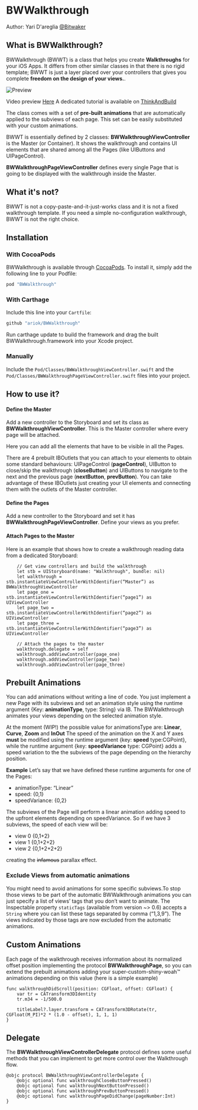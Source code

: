 BWWalkthrough
======================

Author: Yari D'areglia [@Bitwaker](http://www.twitter.com/bitwaker)


## What is BWWalkthrough?
BWWalkthrough (BWWT) is a class that helps you create **Walkthroughs** for your iOS Apps.
It differs from other similar classes in that there is no rigid template; BWWT is just a layer placed over your controllers that gives you complete **freedom on the design of your views.**.

![Preview](http://www.thinkandbuild.it/gifs/BWWalkthrough_mini2.gif)

Video preview [Here](http://vimeo.com/106542773)
A dedicated tutorial is available on [ThinkAndBuild](http://www.thinkandbuild.it/creating-custom-walkthroughs-for-your-apps/)

The class comes with a set of **pre-built animations** that are automatically applied to the subviews of each page. This set can be  easily substituted with your custom animations.

BWWT is essentially defined by 2 classes:
**BWWalkthroughViewController** is the Master (or Container). It shows the walkthrough and contains UI elements that are shared among all the Pages (like UIButtons and UIPageControl).

**BWWalkthroughPageViewController** defines every single Page that is going to be displayed with the walkthrough inside the Master.

## What it's not?
BWWT is not a copy-paste-and-it-just-works class and it is not a fixed walkthrough template. If you need a simple no-configuration walkthrough, BWWT is not the right choice.

## Installation
### With CocoaPods

BWWalkthrough is available through [CocoaPods](http://cocoapods.org). To install
it, simply add the following line to your Podfile:

```ruby
pod "BWWalkthrough"
```

### With Carthage 

Include this line into your `Cartfile`:

```ruby
github "ariok/BWWalkthrough"
```

Run carthage update to build the framework and drag the built BWWalkthrough.framework into your Xcode project.

### Manually

Include the `Pod/Classes/BWWalkthroughViewController.swift` and the `Pod/Classes/BWWalkthroughPageViewController.swift` files into your project.

## How to use it?

#### Define the Master

Add a new controller to the Storyboard and set its class as **BWWalkthroughViewController**. This is the Master controller where every page will be attached.

Here you can add all the elements that have to be visible in all the Pages.

There are 4 prebuilt IBOutlets that you can attach to your elements to obtain some standard behaviours: UIPageControl (**pageControl**), UIButton to close/skip the walkthrough (**closeButton**) and UIButtons to navigate to the next and the previous page (**nextButton**, **prevButton**).
You can take advantage of these IBOutlets just creating your UI elements and connecting them with the outlets of the Master controller.

#### Define the Pages

Add a new controller to the Storyboard and set it has **BWWalkthroughPageViewController**. Define your views as you prefer.

#### Attach Pages to the Master

Here is an example that shows how to create a walkthrough reading data from a dedicated Storyboard:

        // Get view controllers and build the walkthrough
        let stb = UIStoryboard(name: "Walkthrough", bundle: nil)
        let walkthrough = stb.instantiateViewControllerWithIdentifier(“Master”) as BWWalkthroughViewController
        let page_one = stb.instantiateViewControllerWithIdentifier(“page1”) as UIViewController
        let page_two = stb.instantiateViewControllerWithIdentifier(“page2”) as UIViewController
        let page_three = stb.instantiateViewControllerWithIdentifier(“page3”) as UIViewController

        // Attach the pages to the master
        walkthrough.delegate = self
        walkthrough.addViewController(page_one)
        walkthrough.addViewController(page_two)
        walkthrough.addViewController(page_three)

## Prebuilt Animations
You can add animations without writing a line of code. You just implement a new Page with its subviews and set an animation style using the runtime argument {Key: **animationType**, type: String} via IB. The BWWalkthrough animates your views depending on the selected animation style.

At the moment (WIP!) the possible value for animationsType are:
**Linear**, **Curve**, **Zoom** and **InOut**
The speed of the animation on the X and Y axes **must** be modified using the runtime argument {key: **speed** type:CGPoint}, while the runtime argument {key: **speedVariance** type: CGPoint} adds a speed variation to the the subviews of the page depending on the hierarchy position.

**Example**
Let’s say that we have defined these runtime arguments for one of the Pages:

- animationType: “Linear”
- speed: {0,1}
- speedVariance: {0,2}

The subviews of the Page will perform a linear animation adding speed to the upfront elements depending on speedVariance.
So if we have 3 subviews, the speed of each view will be:

- view 0 {0,1+2}
- view 1 {0,1+2+2}
- view 2 {0,1+2+2+2}

creating the ~~infamous~~ parallax effect.

### Exclude Views from automatic animations
You might need to avoid animations for some specific subviews.To stop those views to be part of the automatic BWWalkthrough animations you can just specify a list of views’ tags that you don’t want to animate. The Inspectable property `staticTags` (available from version ~> 0.6) accepts a `String` where you can list these tags separated by comma (“1,3,9”). The views indicated by those tags are now excluded from the automatic animations.

## Custom Animations
Each page of the walkthrough receives information about its normalized offset position implementing the protocol **BWWalkthroughPage**, so you can extend the prebuilt animations adding your super-custom-shiny-woah™ animations depending on this value (here is a simple example)

    func walkthroughDidScroll(position: CGFloat, offset: CGFloat) {
        var tr = CATransform3DIdentity
        tr.m34 = -1/500.0

        titleLabel?.layer.transform = CATransform3DRotate(tr, CGFloat(M_PI)*2 * (1.0 - offset), 1, 1, 1)
    }

## Delegate
The **BWWalkthroughViewControllerDelegate** protocol defines some useful methods that you can implement to get more control over the Walkthrough flow.

    @objc protocol BWWalkthroughViewControllerDelegate {
        @objc optional func walkthroughCloseButtonPressed()
        @objc optional func walkthroughNextButtonPressed()
        @objc optional func walkthroughPrevButtonPressed()
        @objc optional func walkthroughPageDidChange(pageNumber:Int)
    }


